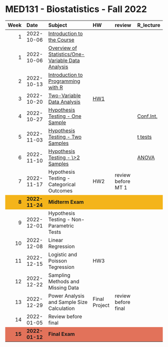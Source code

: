 MED131 - Biostatistics - Fall 2022
================

<table>
<thead>
<tr>
<th style="text-align:right;">
Week
</th>
<th style="text-align:left;">
Date
</th>
<th style="text-align:left;">
Subject
</th>
<th style="text-align:left;">
HW
</th>
<th style="text-align:left;">
review
</th>
<th style="text-align:left;">
R_lecture
</th>
</tr>
</thead>
<tbody>
<tr>
<td style="text-align:right;">
1
</td>
<td style="text-align:left;">
2022-10-06
</td>
<td style="text-align:left;">
<a href="https://github.com/egeulgen/MED131_22_23/blob/main/lectures/0.intro.pdf" style="     ">Introduction
to the Course</a>
</td>
<td style="text-align:left;">
</td>
<td style="text-align:left;">
</td>
<td style="text-align:left;">
</td>
</tr>
<tr>
<td style="text-align:right;">
1
</td>
<td style="text-align:left;">
2022-10-06
</td>
<td style="text-align:left;">
<a href="https://github.com/egeulgen/MED131_22_23/blob/main/lectures/1.overview_one_var_EDA.pdf" style="     ">Overview
of Statistics/One-Variable Data Analysis</a>
</td>
<td style="text-align:left;">
</td>
<td style="text-align:left;">
</td>
<td style="text-align:left;">
</td>
</tr>
<tr>
<td style="text-align:right;">
2
</td>
<td style="text-align:left;">
2022-10-13
</td>
<td style="text-align:left;">
<a href="https://github.com/egeulgen/MED131_22_23/blob/main/lectures/2.Inro_prog.pdf" style="     ">Introduction
to Programming with R</a>
</td>
<td style="text-align:left;">
</td>
<td style="text-align:left;">
</td>
<td style="text-align:left;">
</td>
</tr>
<tr>
<td style="text-align:right;">
3
</td>
<td style="text-align:left;">
2022-10-20
</td>
<td style="text-align:left;">
<a href="https://github.com/egeulgen/MED131_22_23/blob/main/lectures/3.two_var_EDA_RV.pdf" style="     ">Two-Variable
Data Analysis</a>
</td>
<td style="text-align:left;">
<a href="https://github.com/egeulgen/MED131_22_23/blob/main/Homeworks/HW-1.R" style="     ">HW1</a>
</td>
<td style="text-align:left;">
</td>
<td style="text-align:left;">
</td>
</tr>
<tr>
<td style="text-align:right;">
4
</td>
<td style="text-align:left;">
2022-10-27
</td>
<td style="text-align:left;">
<a href="https://github.com/egeulgen/MED131_22_23/blob/main/lectures/4.hypothesis_testing_one_sample.pdf" style="     ">Hypothesis
Testing - One Sample</a>
</td>
<td style="text-align:left;">
</td>
<td style="text-align:left;">
</td>
<td style="text-align:left;">
<a href="https://github.com/egeulgen/MED131_22_23/blob/main/scripts/4.basics_conf_int.pdf" style="     ">Conf.Int.</a>
</td>
</tr>
<tr>
<td style="text-align:right;">
5
</td>
<td style="text-align:left;">
2022-11-03
</td>
<td style="text-align:left;">
<a href="https://github.com/egeulgen/MED131_22_23/blob/main/lectures/5.two_sample.pdf" style="     ">Hypothesis
Testing - Two Samples</a>
</td>
<td style="text-align:left;">
</td>
<td style="text-align:left;">
</td>
<td style="text-align:left;">
<a href="https://github.com/egeulgen/MED131_22_23/blob/main/scripts/5.t_test_examples.pdf" style="     ">t
tests</a>
</td>
</tr>
<tr>
<td style="text-align:right;">
6
</td>
<td style="text-align:left;">
2022-11-10
</td>
<td style="text-align:left;">
<a href="https://github.com/egeulgen/MED131_22_23/blob/main/lectures/6.ANOVA.pdf" style="     ">Hypothesis
Testing - \>2 Samples</a>
</td>
<td style="text-align:left;">
</td>
<td style="text-align:left;">
</td>
<td style="text-align:left;">
<a href="https://github.com/egeulgen/MED131_22_23/blob/main/scripts/6.ANOVA_examples.pdf" style="     ">ANOVA</a>
</td>
</tr>
<tr>
<td style="text-align:right;">
7
</td>
<td style="text-align:left;">
2022-11-17
</td>
<td style="text-align:left;">
Hypothesis Testing - Categorical Outcomes
</td>
<td style="text-align:left;">
HW2
</td>
<td style="text-align:left;">
review before MT 1
</td>
<td style="text-align:left;">
</td>
</tr>
<tr>
<td style="text-align:right;font-weight: bold;background-color: #F4B41A !important;">
8
</td>
<td style="text-align:left;font-weight: bold;background-color: #F4B41A !important;">
2022-11-24
</td>
<td style="text-align:left;font-weight: bold;background-color: #F4B41A !important;">
Midterm Exam
</td>
<td style="text-align:left;font-weight: bold;background-color: #F4B41A !important;">
</td>
<td style="text-align:left;font-weight: bold;background-color: #F4B41A !important;">
</td>
<td style="text-align:left;font-weight: bold;background-color: #F4B41A !important;">
</td>
</tr>
<tr>
<td style="text-align:right;">
9
</td>
<td style="text-align:left;">
2022-12-01
</td>
<td style="text-align:left;">
Hypothesis Testing - Non-Parametric Tests
</td>
<td style="text-align:left;">
</td>
<td style="text-align:left;">
</td>
<td style="text-align:left;">
</td>
</tr>
<tr>
<td style="text-align:right;">
10
</td>
<td style="text-align:left;">
2022-12-08
</td>
<td style="text-align:left;">
Linear Regression
</td>
<td style="text-align:left;">
</td>
<td style="text-align:left;">
</td>
<td style="text-align:left;">
</td>
</tr>
<tr>
<td style="text-align:right;">
11
</td>
<td style="text-align:left;">
2022-12-15
</td>
<td style="text-align:left;">
Logistic and Poisson Tegression
</td>
<td style="text-align:left;">
HW3
</td>
<td style="text-align:left;">
</td>
<td style="text-align:left;">
</td>
</tr>
<tr>
<td style="text-align:right;">
12
</td>
<td style="text-align:left;">
2022-12-22
</td>
<td style="text-align:left;">
Sampling Methods and Missing Data
</td>
<td style="text-align:left;">
</td>
<td style="text-align:left;">
</td>
<td style="text-align:left;">
</td>
</tr>
<tr>
<td style="text-align:right;">
13
</td>
<td style="text-align:left;">
2022-12-29
</td>
<td style="text-align:left;">
Power Analysis and Sample Size Calculation
</td>
<td style="text-align:left;">
Final Project
</td>
<td style="text-align:left;">
review before final
</td>
<td style="text-align:left;">
</td>
</tr>
<tr>
<td style="text-align:right;">
14
</td>
<td style="text-align:left;">
2022-01-05
</td>
<td style="text-align:left;">
Review before final
</td>
<td style="text-align:left;">
</td>
<td style="text-align:left;">
</td>
<td style="text-align:left;">
</td>
</tr>
<tr>
<td style="text-align:right;font-weight: bold;background-color: #E2725A !important;">
15
</td>
<td style="text-align:left;font-weight: bold;background-color: #E2725A !important;">
2022-01-12
</td>
<td style="text-align:left;font-weight: bold;background-color: #E2725A !important;">
Final Exam
</td>
<td style="text-align:left;font-weight: bold;background-color: #E2725A !important;">
</td>
<td style="text-align:left;font-weight: bold;background-color: #E2725A !important;">
</td>
<td style="text-align:left;font-weight: bold;background-color: #E2725A !important;">
</td>
</tr>
</tbody>
</table>
